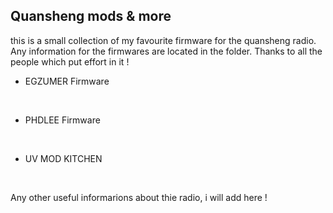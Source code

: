 <h2>Quansheng mods & more</h2>

this is a small collection of my favourite firmware for the quansheng radio.
Any information for the firmwares are located in the folder. Thanks to all the people which put effort in it !<br>



- EGZUMER Firmware
<br>

- PHDLEE Firmware
<br>

- UV MOD KITCHEN
<br>

Any other useful informarions about thie radio, i will add here !
